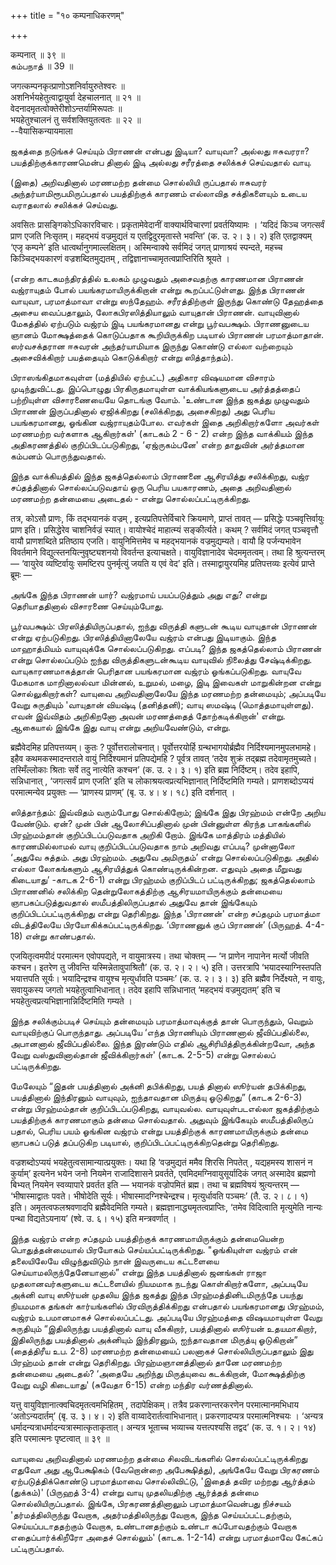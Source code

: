 +++
title = "१० कम्पनाधिकरणम्"

+++

कम्पनात् ॥ ३९ ॥  
கம்பநாத் ॥ 39 ॥

जगत्कम्पनकृत्प्राणोऽशनिर्वायुरुतेश्वरः ॥  
अशनिर्भयहेतुत्वाद्वायुर्वा देहचालनात् ॥ २१ ॥  
वेदनादमृतत्वोक्तेरीशोऽन्तर्यामिरूपतः ॥  
भयहेतुश्चालनं तु सर्वशक्तियुतत्वतः ॥ २२ ॥  
--वैयासिकन्यायमाला

ஜகத்தை நடுங்கச் செய்யும் பிராணன் என்பது இடியா? வாயுவா? அல்லது ஈசுவரரா?
பயத்திற்குக்காரணமென்ப தினால் இடி அல்லது சரீரத்தை சலிக்கச் செய்வதால்
வாயு.

(இதை) அறிவதினால் மரணமற்ற தன்மை சொல்லியி ருப்பதால் ஈசுவரர்
அந்தர்யாமிரூபமிருப்பதால் பயத்திற்குக் காரணம் எல்லாவித சக்திகளையும் உடைய
வராதலால் சலிக்கச் செய்வது.

अवसितः प्रासङ्गिकोऽधिकारविचारः। प्रकृतामेवेदानीं वाक्यार्थविचारणां
प्रवर्तयिष्यामः । ‘यदिदं किञ्च जगत्सर्वं प्राण एजति निःसृतम्। महद्भयं
वज्रमुद्यतं य एतद्विदुरमृतास्ते भवन्ति’ (क. उ. २। ३। २) इति
एतद्वाक्यम् ‘एजृ कम्पने’ इति धात्वर्थानुगमाल्लक्षितम्। अस्मिन्वाक्ये
सर्वमिदं जगत् प्राणाश्रयं स्पन्दते, महच्च किञ्चिद्भयकारणं
वज्रशब्दितमुद्यतम् , तद्विज्ञानाच्चामृतत्वप्राप्तिरिति श्रूयते ।

(என்ற காடகமந்திரத்தில் உலகம் முழுவதும் அசைவதற்கு காரணமான பிராணன்
வஜ்ராயுதம் போல் பயங்கரமாயிருக்கிறான் என்று கூறப்பட்டுள்ளது. இந்த பிராணன்
வாயுவா, பரமாத்மாவா என்று ஸந்தேஹம். சரீரத்திற்குள் இருந்து கொண்டு தேஹத்தை
அசைய வைப்பதாலும், லோகபிரஸித்தியாலும் வாயுதான் பிராணன். வாயுவினால்
மேகத்தில் ஏற்படும் வஜ்ரம் இடி பயங்கரமானது என்று பூர்வபக்ஷம். பிராணனுடைய
ஞானம் மோக்ஷத்தைக் கொடுப்பதாக கூறியிருக்கிற படியால் பிராணன் பரமாத்மாதான்.
ஸர்வசக்தரான ஈசுவரன் அந்தர்யாமியாக இருந்து கொண்டு எல்லா வற்றையும்
அசைவிக்கிறார் பயத்தையும் கொடுக்கிறார் என்று ஸித்தாந்தம்).

பிராஸங்கிதமாகவுள்ள (மத்தியில் ஏற்பட்ட) அதிகார விஷயமான விசாரம்
முடிந்துவிட்டது. இப்பொழுது பிரகிருதமாயுள்ள வாக்கியங்களுடைய அர்த்தத்தைப்
பற்றியுள்ள விசாரணையையே தொடங்கு வோம். 'உண்டான இந்த ஜகத்து முழுவதும்
பிராணன் இருப்பதினால் ஏஜிக்கிறது (சலிக்கிறது, அசைகிறது) அது பெரிய
பயங்கரமானது, ஓங்கின வஜ்ராயுதம்போல. எவர்கள் இதை அறிகிறார்களோ அவர்கள்
மரணமற்ற வர்களாக ஆகிறார்கள்' (காடகம் 2 - 6 - 2) என்ற இந்த வாக்கியம் இந்த
அதிகரணத்தில் குறிப்பிடப்படுகிறது, ‘ஏஜ்ருகம்பனே' என்ற தாதுவின் அர்த்தமான
கம்பனம் பொருந்துவதால்.

இந்த வாக்கியத்தில் இந்த ஜகத்தெல்லாம் பிராணனை ஆசிரயித்து சலிக்கிறது, வஜ்ர
சப்தத்தினால் சொல்லப்படுவதாய் ஒரு பெரிய பயகாரணம், அதை அறிவதினால் மரணமற்ற
தன்மையை அடைதல் - என்று சொல்லப்பட்டிருக்கிறது.

तत्र, कोऽसौ प्राणः, किं तद्भयानकं वज्रम् , इत्यप्रतिपत्तेर्विचारे
क्रियमाणे, प्राप्तं तावत् — प्रसिद्धेः पञ्चवृत्तिर्वायुः प्राण इति।
प्रसिद्धेरेव चाशनिर्वज्रं स्यात्। वायोश्चेदं माहात्म्यं सङ्कीर्त्यते।
कथम् ? सर्वमिदं जगत् पञ्चवृत्तौ वायौ प्राणशब्दिते प्रतिष्ठाय एजति।
वायुनिमित्तमेव च महद्भयानकं वज्रमुद्यम्यते। वायौ हि पर्जन्यभावेन
विवर्तमाने विद्युत्स्तनयित्नुवृष्ट्यशनयो विवर्तन्त इत्याचक्षते।
वायुविज्ञानादेव चेदममृतत्वम्। तथा हि श्रुत्यन्तरम् — ‘वायुरेव
व्यष्टिर्वायुः समष्टिरप पुनर्मृत्युं जयति य एवं वेद’ इति।
तस्माद्वायुरयमिह प्रतिपत्तव्यः इत्येवं प्राप्ते ब्रूमः —

அங்கே இந்த பிராணன் யார்? வஜ்ரமாய் பயப்படுத்தும் அது எது? என்று
தெரியாததினால் விசாரணை செய்யும்போது.

பூர்வபக்ஷம்: பிரஸித்தியிருப்பதால், ஐந்து விருத்தி களுடன் கூடிய வாயுதான்
பிராணன் என்று ஏற்படுகிறது. பிரஸித்தியினாலேயே வஜ்ரம் என்பது இடியாகும்.
இந்த மாஹாத்மியம் வாயுவுக்கே சொல்லப்படுகிறது. எப்படி? இந்த ஜகத்தெல்லாம்
பிராணன் என்று சொல்லப்படும் ஐந்து விருத்திகளுடன்கூடிய வாயுவில் நிலைத்து
சேஷ்டிக்கிறது. வாயுகாரணமாகத்தான் பெரிதான பயங்கரமான வஜ்ரம்
ஓங்கப்படுகிறது. வாயுவே மேகமாக மாறினாலல்வா மின்னல், உறுமல், மழை, இடி
இவைகள் மாறுகின்றன என்று சொல்லுகிறார்கள்? வாயுவை அறிவதினாலேயே இந்த
மரணமற்ற தன்மையும்; அப்படியே வேறு சுருதியும் 'வாயுதான் வியஷ்டி
(தனித்தனி); வாயு ஸமஷ்டி (மொத்தமாயுள்ளது). எவன் இவ்விதம் அறிகிறனோ அவன்
மரணத்தைத் தோற்கடிக்கிறான்' என்று. ஆகையால் இங்கே இது வாயு என்று
அறியவேண்டும், என்று.

ब्रह्मैवेदमिह प्रतिपत्तव्यम्। कुतः ? पूर्वोत्तरालोचनात्।
पूर्वोत्तरयोर्हि ग्रन्थभागयोर्ब्रह्मैव निर्दिश्यमानमुपलभामहे। इहैव
कथमकस्मादन्तराले वायुं निर्दिश्यमानं प्रतिपद्येमहि ? पूर्वत्र तावत्
‘तदेव शुक्रं तद्ब्रह्म तदेवामृतमुच्यते। तस्मिँल्लोकाः श्रिताः सर्वे तदु
नात्येति कश्चन’ (क. उ. २। ३। १) इति ब्रह्म निर्दिष्टम्। तदेव इहापि,
सन्निधानात् , ‘जगत्सर्वं प्राण एजति’ इति च लोकाश्रयत्वप्रत्यभिज्ञानात्
निर्दिष्टमिति गम्यते। प्राणशब्दोऽप्ययं परमात्मन्येव प्रयुक्तः —
‘प्राणस्य प्राणम्’ (बृ. उ. ४। ४। १८) इति दर्शनात् ।

ஸித்தாந்தம்: இவ்விதம் வரும்போது சொல்கிறோம்; இங்கே இது பிரஹ்மம் என்றே
அறிய வேண்டும். ஏன்? முன் பின் ஆலோசிப்பதினால் முன் பின்னுள்ள கிரந்த
பாகங்களில் பிரஹ்மம்தான் குறிப்பிடப்படுவதாக அறிகி றோம். இங்கே மாத்திரம்
மத்தியில் காரணமில்லாமல் வாயு குறிப்பிடப்படுவதாக நாம் அறிவது எப்படி?
முன்னாலோ ‘அதுவே சுத்தம். அது பிரஹ்மம். அதுவே அமிருதம்’ என்று
சொல்லப்படுகிறது. அதில் எல்லா லோகங்களும் ஆசிரயித்துக் கொண்டிருக்கின்றன.
எதுவும் அதை மீறுவது கிடையாது’ -காடக 2-6-1) என்று பிரஹ்மம் குறிப்பிடப்
பட்டிருக்கிறது; ஜகத்தெல்லாம் பிராணனில் சலிக்கிற தென்றுலோகத்திற்கு
ஆசிரயமாயிருக்கும் தன்மையை ஞாபகப்படுத்துவதால் ஸமீபத்திலிருப்பதால் அதுவே
தான் இங்கேயும் குறிப்பிடப்பட்டிருக்கிறது என்று தெரிகிறது. இந்த 'பிராணன்'
என்ற சப்தமும் பரமாத்மா விடத்திலேயே பிரயோகிக்கப்பட்டிருக்கிறது.
‘பிராணனுக் குப் பிராணன்’ (பிருஹத். 4-4-18) என்று காண்பதால்.

एजयितृत्वमपीदं परमात्मन एवोपपद्यते, न वायुमात्रस्य। तथा चोक्तम् — ‘न
प्राणेन नापानेन मर्त्यो जीवति कश्चन। इतरेण तु जीवन्ति
यस्मिन्नेतावुपाश्रितौ’ (क. उ. २। २। ५) इति। उत्तरत्रापि
‘भयादस्याग्निस्तपति भयात्तपति सूर्यः। भयादिन्द्रश्च वायुश्च
मृत्युर्धावति पञ्चमः’ (क. उ. २। ३। ३) इति ब्रह्मैव निर्देक्ष्यते, न
वायुः, सवायुकस्य जगतो भयहेतुत्वाभिधानात्। तदेव इहापि सन्निधानात्
‘महद्भयं वज्रमुद्यतम्’ इति च भयहेतुत्वप्रत्यभिज्ञानान्निर्दिष्टमिति
गम्यते ।

இந்த சலிக்கும்படிச் செய்யும் தன்மையும் பரமாத்மாவுக்குத் தான் பொருந்தும்,
வெறும் வாயுவிற்குப் பொருந்தாது. அப்படியே ‘எந்த பிராணியும் பிராணனால்
ஜீவிப்பதில்லை, அபானனால் ஜீவிப்பதில்லை. இந்த இரண்டும் எதில்
ஆசிரியித்திருக்கின்றவோ, அந்த வேறு வஸ்துவினால்தான் ஜீவிக்கிறார்கள்'
(காடக. 2-5-5) என்று சொல்லப் பட்டிருக்கிறது.

மேலேயும் “இதன் பயத்தினால் அக்னி தபிக்கிறது, பயத் தினால் ஸூர்யன்
தபிக்கிறது, பயத்தினால் இந்திரனும் வாயுவும், ஐந்தாவதான மிருத்யு ஓடுகிறது”
(காடக 2-6-3) என்று பிரஹ்மம்தான் குறிப்பிடப்படுகிறது, வாயுவல்ல.
வாயுவுள்படஎல்லா ஜகத்திற்கும் பயத்திற்குக் காரணமாகும் தன்மை சொல்வதால்.
அதுவும் இங்கேயும் ஸமீபத்திலிருப் பதால், பெரிய பயம் ஓங்கின வஜ்ரம் என்று
பயத்திற்குக் காரணமாயிருக்கும் தன்மை ஞாபகப் படுத் தப்படுகிற படியால்,
குறிப்பிடப்பட்டிருக்கிறதென்று தெரிகிறது.

वज्रशब्दोऽप्ययं भयहेतुत्वसामान्यात्प्रयुक्तः। यथा हि ‘वज्रमुद्यतं ममैव
शिरसि निपतेत् , यद्यहमस्य शासनं न कुर्याम्’ इत्यनेन भयेन जनो नियमेन
राजादिशासने प्रवर्तते, एवमिदमग्निवायुसूर्यादिकं जगत् अस्मादेव ब्रह्मणो
बिभ्यत् नियमेन स्वव्यापारे प्रवर्तत इति — भयानकं वज्रोपमितं ब्रह्म। तथा
च ब्रह्मविषयं श्रुत्यन्तरम् — ‘भीषास्माद्वातः पवते। भीषोदेति सूर्यः।
भीषास्मादग्निश्चेन्द्रश्च। मृत्युर्धावति पञ्चमः’ (तै. उ. २। ८। १)
इति। अमृतत्वफलश्रवणादपि ब्रह्मैवेदमिति गम्यते।
ब्रह्मज्ञानाद्ध्यमृतत्वप्राप्तिः, ‘तमेव विदित्वाति मृत्युमेति नान्यः
पन्था विद्यतेऽयनाय’ (श्वे. उ. ६। १५) इति मन्त्रवर्णात् ।

இந்த வஜ்ரம் என்ற சப்தமும் பயத்திற்குக் காரணமாயிருக்கும் தன்மையென்ற
பொதுத்தன்மையால் பிரயோகம் செய்யப்பட்டிருக்கிறது. "ஓங்கியுள்ள வஜ்ரம் என்
தலையிலேயே விழுந்துவிடும் நான் இவருடைய கட்டளையை செய்யாமலிருந்தேனேயானால்”
என்று இந்த பயத்தினால் ஜனங்கள் ராஜா முதலானவர்களுடைய கட்டளையில் நியமமாக
நடந்து கொள்கிறார்களோ, அப்படியே அக்னி வாயு ஸூர்யன் முதலிய இந்த ஜகத்து
இந்த பிரஹ்மத்தினிடமிருந்தே பயந்து நியமமாக தங்கள் கார்யங்களில்
பிரவிருத்திக்கிறது என்பதால் பயங்கரமானது பிரஹ்மம், வஜ்ரம் உபமானமாகச்
சொல்லப்பட்டது. அப்படியே பிரஹ்மத்தை விஷயமாயுள்ள வேறு சுருதியும்
“இதிலிருந்து பயத்தினால் வாயு வீசுகிறார், பயத்தினால் ஸூர்யன் உதயமாகிறார்,
இதிலிருந்து பயத்தினால் அக்னியும் இந்திரனும், ஐந்தாவதான மிருத்யு
ஓடுகிறான்” (தைத்திரீய உப. 2-8) மரணமற்ற தன்மையைப் பலனாகச்
சொல்லியிருப்பதாலும் இது பிரஹ்மம் தான் என்று தெரிகிறது. பிரஹ்மஞானத்தினால்
தானே மரணமற்ற தன்மையை அடைதல்? ‘அதையே அறிந்து மிருத்யுவை கடக்கிறான்,
மோக்ஷத்திற்கு வேறு வழி கிடையாது' (சுவேதா 6-15) என்ற மந்திர வர்ணத்தினால்.

यत्तु वायुविज्ञानात्क्वचिदमृतत्वमभिहितम् , तदापेक्षिकम्। तत्रैव
प्रकरणान्तरकरणेन परमात्मानमभिधाय ‘अतोऽन्यदार्तम्’ (बृ. उ. ३। ४। २) इति
वाय्वादेरार्तत्वाभिधानात्। प्रकरणादप्यत्र परमात्मनिश्चयः । ‘अन्यत्र
धर्मादन्यत्राधर्मादन्यत्रास्मात्कृताकृतात्। अन्यत्र भूताच्च भव्याच्च
यत्तत्पश्यसि तद्वद’ (क. उ. १। २। १४) इति परमात्मनः पृष्टत्वात् ॥ ३९ ॥

வாயுவை அறிவதினால் மரணமற்ற தன்மை சிலவிடங்களில் சொல்லப்பட்டிருக்கிறது
எதுவோ அது ஆபேக்ஷிகம் (வேறொன்றை அபேக்ஷித்து), அங்கேயே வேறு பிரகரணம்
ஏற்படுத்திக்கொண்டு பரமாத்மாவை சொல்லிவிட்டு, 'இதைத் தவிர மற்றது ஆர்த்தம்
(துக்கம்)' (பிருஹத் 3-4) என்று வாயு முதலியதிற்கு ஆர்த்தத் தன்மை
சொல்லியிருப்பதால். இங்கே, பிரகரணத்தினாலும் பரமாத்மாவென்பது நிச்சயம்
'தர்மத்திலிருந்து வேறாக, அதர்மத்திலிருந்து வேறாக, இந்த
செய்யப்பட்டதற்கும், செய்யப்படாததற்கும் வேறாக, உண்டானதற்கும் உண்டா
கப்போவதற்கும் வேறாக எதைப்பார்க்கிறீரோ அதைச் சொல்லும்' (காடக. 1-2-14)
என்று பரமாத்மாவே கேட்கப் பட்டிருப்பதால்.
